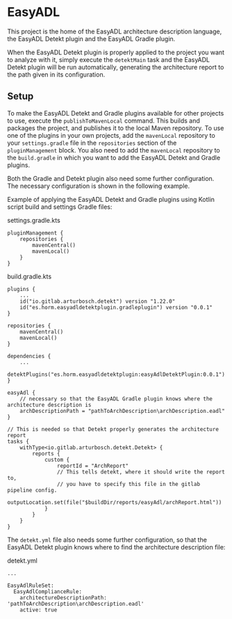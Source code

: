 # EasyADL

This project is the home of the EasyADL architecture description language, the EasyADL Detekt plugin
and the EasyADL Gradle plugin.

When the EasyADL Detekt plugin is properly applied to the project you want to analyze with it,
simply execute the `detektMain` task and the EasyADL Detekt plugin will be run automatically,
generating the architecture report to the path given in its configuration.

## Setup

To make the EasyADL Detekt and Gradle plugins available for other projects to use, execute the
`publishToMavenLocal` command. This builds and packages the project, and publishes it to the local
Maven repository. To use one of the plugins in your own projects, add the `mavenLocal` repository
to your `settings.gradle` file in the `repositories` section of the `pluginManagement` block.
You also need to add the `mavenLocal` repository to the `build.gradle` in which you want to add
the EasyADL Detekt and Gradle plugins.

Both the Gradle and Detekt plugin also need some further configuration. The necessary configuration
is shown in the following example.

Example of applying the EasyADL Detekt and Gradle plugins using Kotlin script build and settings Gradle
files:

settings.gradle.kts
```
pluginManagement {
    repositories {
        mavenCentral()
        mavenLocal()
    }
}
```

build.gradle.kts
```
plugins {
    ...
    id("io.gitlab.arturbosch.detekt") version "1.22.0"
    id("es.horm.easyadldetektplugin.gradleplugin") version "0.0.1"
}

repositories {
    mavenCentral()
    mavenLocal()
}

dependencies {
    ...
    detektPlugins("es.horm.easyadldetektplugin:easyAdlDetektPlugin:0.0.1")
}

easyAdl {
    // necessary so that the EasyADL Gradle plugin knows where the architecture description is
    archDescriptionPath = "pathToArchDescription\archDescription.eadl"
}

// This is needed so that Detekt properly generates the architecture report
tasks {
    withType<io.gitlab.arturbosch.detekt.Detekt> {
        reports {
            custom {
                reportId = "ArchReport"
                // This tells detekt, where it should write the report to,
                // you have to specify this file in the gitlab pipeline config.
                outputLocation.set(file("$buildDir/reports/easyAdl/archReport.html"))
            }
        }
    }
}
```

The `detekt.yml` file also needs some further configuration, so that the EasyADL Detekt plugin knows
where to find the architecture description file:

detekt.yml
```
...

EasyAdlRuleSet:
  EasyAdlComplianceRule:
    architectureDescriptionPath: 'pathToArchDescription\archDescription.eadl'
    active: true
```
